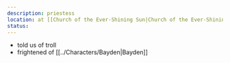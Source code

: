 ```yaml
---
description: priestess
location: at [[Church of the Ever-Shining Sun|Church of the Ever-Shining Sun]]
status: 
---
```

- told us of troll
- frightened of [[../Characters/Bayden|Bayden]]
